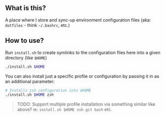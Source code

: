 ## What is this?

A place where I store and sync-up environment configuration files (aka: `dotfiles` - think `~/.bashrc`, etc.)

## How to use?

Run `install.sh` to create symlinks to the configuration files here into a given directory (like `$HOME`)

```sh
./install.sh $HOME
```

You can also install just a specific profile or configuration by passing it in as an additional parameter:

```sh
# Installs zsh configuration into $HOME
./install.sh $HOME zsh
```

> TODO: Support multiple profile installation via something similar like above? ie: `install.sh $HOME zsh git bash` etc.
